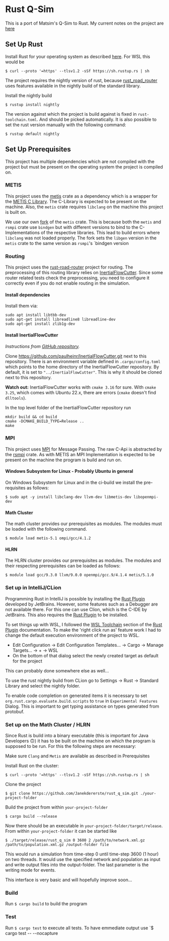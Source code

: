 # Rust Q-Sim

This is a port of Matsim's Q-Sim to Rust. My current notes on the project
are [here](https://docs.google.com/document/d/1DkrSJ7KnKXfy2qg8wWyE7c9OPqOUB63px6wmkwuIS9M/edit?usp=sharing)

## Set Up Rust

Install Rust for your operating system as described [here](https://www.rust-lang.org/tools/install). For WSL this would
be

```
$ curl --proto '=https' --tlsv1.2 -sSf https://sh.rustup.rs | sh
```
The project requires the nightly version of rust, because [rust_road_router](https://github.com/kit-algo/rust_road_router)
uses features available in the nightly build of the standard library. 

Install the nightly build
```
$ rustup install nightly
```
The version against which the project is build against is fixed in `rust-toolchain.toml`. And
should be picked automatically. It is also possible to set the rust version manually with the 
following command:

```
$ rustup default nightly
```

## Set Up Prerequisites
This project has multiple dependencies which are not compiled with the project but must be 
present on the operating system the project is compiled on.

### METIS
This project uses the [metis](https://crates.io/crates/metis) crate as a dependency which
is a wrapper for the [METIS C Library](https://github.com/KarypisLab/METIS). The C-Library is 
expected to be present on the machine. Also, the `metis` crate requires `libclang` on the machine 
this project is built on.

We use our own [fork](https://github.com/Janekdererste/metis-rs) of the `metis` crate. This is because
both the `metis` and `rsmpi` crate use `bindgen` but with different versions to bind to the 
C-Implementations of the respective libraries. This lead to build errors where `libclang` was 
not loaded properly. The fork sets the `libgen` version in the `metis` crate to the same 
version as `rsmpi`'s `bindgen version 

### Routing
This project uses the [rust-road-router](https://github.com/kit-algo/rust_road_router) project for routing.
The preprocessing of this routing library relies on [InertialFlowCutter](https://github.com/paulheinr/InertialFlowCutter).
Since some router related tests check the preprocessing, you need to configure it correctly even if you do not enable routing in the simulation.

#### Install dependencies
Install them via:

```shell
sudo apt install libtbb-dev
sudo apt-get install libreadline8 libreadline-dev
sudo apt-get install zlib1g-dev
```

#### Install InertialFlowCutter
_Instructions from [GitHub repository](https://github.com/kit-algo/InertialFlowCutter/)._

Clone https://github.com/paulheinr/InertialFlowCutter.git next to this repository. 
There is an environment variable defined in `.cargo/config.toml` which points to the home directory of the InertialFlowCutter repository.
By default, it is set to `"../InertialFlowCutter"`. This is why it should be cloned next to this repository.

**Watch out:** InertialFlowCutter works with `cmake 3.16` for sure. With `cmake 3.25`, which comes with Ubuntu 22.x, there are errors (`cmake` doesn't find `dlltools`).

In the top level folder of the InertialFlowCutter repository run

```shell
mkdir build && cd build
cmake -DCMAKE_BUILD_TYPE=Release ..
make
```

### MPI
This project uses [MPI](https://docs.open-mpi.org/en/v5.0.x/) for Message Passing. The raw
C-Api is abstracted by the [rsmpi](https://github.com/rsmpi/rsmpi) crate. As with METIS an MPI
Implementation is expected to be present on the machine the program is build and run on.

#### Windows Subsystem for Linux - Probably Ubuntu in general

On Windows Subsystem for Linux and in the ci-build we install the pre-requisites as follows:
```
$ sudo apt -y install libclang-dev llvm-dev libmetis-dev libopenmpi-dev
```

#### Math Cluster

The math cluster provides our prerequisites as modules. The modules must be loaded with the 
following command.

```
$ module load metis-5.1 ompi/gcc/4.1.2
```

#### HLRN

The HLRN cluster provides our prerequisites as modules. The modules and their respecting
prerequisites can be loaded as follows:

```
$ module load gcc/9.3.0 llvm/9.0.0 openmpi/gcc.9/4.1.4 metis/5.1.0
```

### Set up in IntelliJ/CLion

Programming Rust in IntelliJ is possible by installing
the [Rust Plugin](https://plugins.jetbrains.com/plugin/8182-rust/docs) developed by JetBrains. However, some features
such as a Debugger are not available there. For this one can use Clion, which is the C-IDE by JetBrains. This also
requires the [Rust Plugin](https://plugins.jetbrains.com/plugin/8182-rust/docs) to be installed.

To set things up with WSL, I followed
the [WSL Toolchain](https://plugins.jetbrains.com/plugin/8182-rust/docs/rust-project-settings.html#wsl-toolchain)
section of the [Rust Plugin](https://plugins.jetbrains.com/plugin/8182-rust/docs) documentation. To make the 'right
click run as'
feature work I had to change the default execution environment of the project to WSL.

- Edit Configuration -> Edit Configuration Templates... ->
  Cargo -> Manage Targets... -> + -> WSL
- On the bottom of that dialog select the newly created target as default for the project

This can probably done somewhere else as well...

To use the rust nightly build from CLion go to Settings -> Rust -> Standard Library and select the nightly folder.

To enable code completion on generated items it is necessary to set `org.rust.cargo.evaluate.build.scripts` to `true`
in `Experimental Features` Dialog. This is important to get typing assistance on types generated
from protobuf.

### Set up on the Math Cluster / HLRN

Since Rust is build into a binary executable (this is important for Java Developers 🙃) it has to be built on the
machine on which the program is supposed to be run. For this the following steps are necessary:

Make sure `Clang` and `Metis` are available as described in Prerequisites

Install Rust on the cluster:

```
$ curl --proto '=https' --tlsv1.2 -sSf https://sh.rustup.rs | sh
```

Clone the project

```
$ git clone https://github.com/Janekdererste/rust_q_sim.git ./your-project-folder
```

Build the project from within `your-project-folder`

```
$ cargo build --release
```

Now there should be an executable in `your-project-folder/target/release`. From within `your-project-folder` it can
be started like

```
$ ./target/release/rust_q_sim 0 3600 2 /path/to/network.xml.gz /path/to/population.xml.gz /output-folder file
```

This would run a simulation from time-step 0 until time-step 3600 (1 hour) on two threads. It would use the
specified network and population as input and write output files into the output-folder. The last parameter is
the writing mode for events.

This interface is very basic and will hopefully improve soon...

### Build

Run `$ cargo build` to build the program

### Test

Run `$ cargo test` to execute all tests. To have emmediate output use `$ cargo test -- --nocapture
